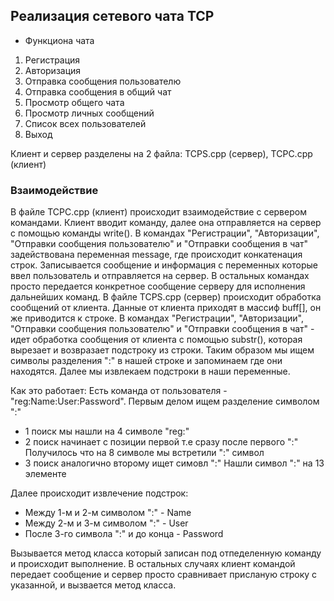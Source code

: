 ## Реализация сетевого чата TCP

* Функциона чата
1. Регистрация
2. Авторизация
3. Отправка сообщения пользователю
4. Отправка сообщения в общий чат
5. Просмотр общего чата
6. Просмотр личных сообщений
7. Список всех пользователей
8. Выход

Клиент и сервер разделены на 2 файла: TCPS.cpp (сервер), TCPC.cpp (клиент)

### Взаимодействие

В файле TCPC.cpp (клиент) происходит взаимодействие с сервером командами. Клиент вводит команду, далее она отправляется на сервер с помощью команды write().
В командах "Регистрации", "Авторизации", "Отправки сообщения пользователю" и "Отправки сообщения в чат" задействована переменная message, где происходит конкатенация строк. Записывается сообщение и информация с переменных которые ввел пользователь и отправляется на сервер.
В остальных командах просто передается конкретное сообщение серверу для исполнения дальнейших команд.
В файле TCPS.cpp (сервер) происходит обработка сообщений от клиента. Данные от клиента приходят в массиф buff[], он же приводится к строке. В командах "Регистрации", "Авторизации", "Отправки сообщения пользователю" и "Отправки сообщения в чат" - идет обработка сообщения от клиента с помощью substr(), которая вырезает и возвразает подстроку из строки. Таким образом мы ищем символы разделения ":" в нашей строке и запоминаем где они находятся. Далее мы извлекаем подстроки в наши переменные.

Как это работает:
Есть команда от пользователя - "reg:Name:User:Password".
Первым делом ищем разделение символом ":" 
- 1 поиск мы нашли на 4 символе "reg:"
- 2 поиск начинает с позиции первой т.е сразу после первого ":"
  Получилось что на 8 символе мы встретили ":" символ
- 3 поиск аналогично второму ищет симовл ":"
  Нашли символ ":" на 13 элементе
  
Далее происходит извлечение подстрок:
- Между 1-м и 2-м символом ":" - Name
- Между 2-м и 3-м символом ":" - User
- После 3-го символа ":" и до конца - Password

Вызывается метод класса который записан под отпеделенную команду и происходит выполнение. В остальных случаях клиент командой передает сообщение и сервер просто сравнивает присланую строку с указанной, и вызвается метод класса. 








